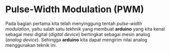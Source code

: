 # Pulse-Width Modulation (PWM)
Pada bagian pertama kita telah menyinggung tentah *pulse-width modulation*, yaitu salah satu tekhnik yang membuat **arduino** yang kita kenal sebagai mesi digital (*digital device*) bertingkat sebagai mesin analog (*analog device*). Sehingga **arduino** kita dapat mengirim nilai analog menggunakan teknik ini.